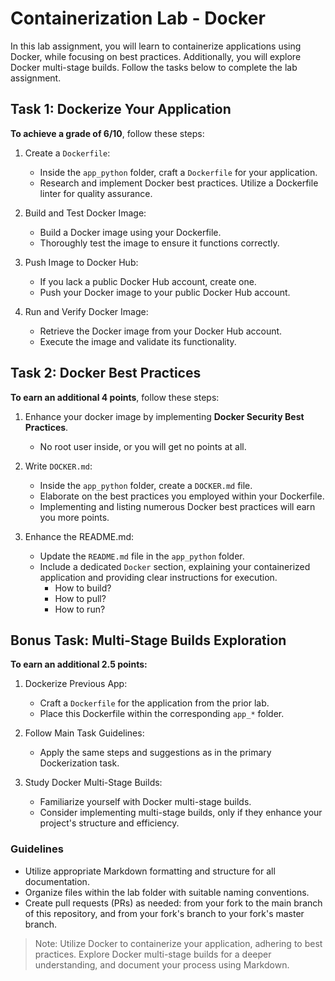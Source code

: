 # Containerization Lab - Docker

In this lab assignment, you will learn to containerize applications using Docker, while focusing on best practices. Additionally, you will explore Docker multi-stage builds. Follow the tasks below to complete the lab assignment.

## Task 1: Dockerize Your Application

**To achieve a grade of 6/10**, follow these steps:

1. Create a `Dockerfile`:
   - Inside the `app_python` folder, craft a `Dockerfile` for your application.
   - Research and implement Docker best practices. Utilize a Dockerfile linter for quality assurance.

2. Build and Test Docker Image:
   - Build a Docker image using your Dockerfile.
   - Thoroughly test the image to ensure it functions correctly.

3. Push Image to Docker Hub:
   - If you lack a public Docker Hub account, create one.
   - Push your Docker image to your public Docker Hub account.

4. Run and Verify Docker Image:
   - Retrieve the Docker image from your Docker Hub account.
   - Execute the image and validate its functionality.

## Task 2: Docker Best Practices

**To earn an additional 4 points**, follow these steps:

1. Enhance your docker image by implementing **Docker Security Best Practices**.
   - No root user inside, or you will get no points at all.

2. Write `DOCKER.md`:
   - Inside the `app_python` folder, create a `DOCKER.md` file.
   - Elaborate on the best practices you employed within your Dockerfile.
   - Implementing and listing numerous Docker best practices will earn you more points.

3. Enhance the README.md:
   - Update the `README.md` file in the `app_python` folder.
   - Include a dedicated `Docker` section, explaining your containerized application and providing clear instructions for execution.
     - How to build?
     - How to pull?
     - How to run?
  
## Bonus Task: Multi-Stage Builds Exploration

**To earn an additional 2.5 points:**

1. Dockerize Previous App:
   - Craft a `Dockerfile` for the application from the prior lab.
   - Place this Dockerfile within the corresponding `app_*` folder.

2. Follow Main Task Guidelines:
   - Apply the same steps and suggestions as in the primary Dockerization task.

3. Study Docker Multi-Stage Builds:
   - Familiarize yourself with Docker multi-stage builds.
   - Consider implementing multi-stage builds, only if they enhance your project's structure and efficiency.

### Guidelines

- Utilize appropriate Markdown formatting and structure for all documentation.
- Organize files within the lab folder with suitable naming conventions.
- Create pull requests (PRs) as needed: from your fork to the main branch of this repository, and from your fork's branch to your fork's master branch.

> Note: Utilize Docker to containerize your application, adhering to best practices. Explore Docker multi-stage builds for a deeper understanding, and document your process using Markdown.
